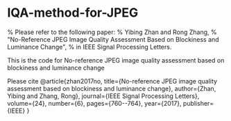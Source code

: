 # IQA-method-for-JPEG
% Please refer to the following paper:
% Yibing Zhan and Rong Zhang, 
% "No-Reference JPEG Image Quality Assessment Based on Blockiness and Luminance Change", 
% in IEEE Signal Processing Letters.


This is the code for No-reference JPEG image quality assessment based on blockiness and luminance change

Please cite 
@article{zhan2017no,
  title={No-reference JPEG image quality assessment based on blockiness and luminance change},
  author={Zhan, Yibing and Zhang, Rong},
  journal={IEEE Signal Processing Letters},
  volume={24},
  number={6},
  pages={760--764},
  year={2017},
  publisher={IEEE}
}
